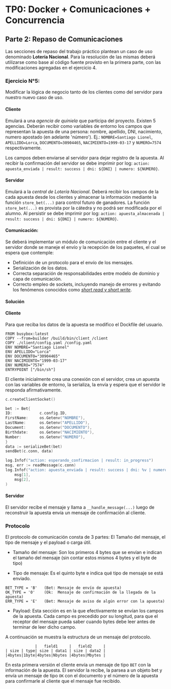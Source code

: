 # TP0: Docker + Comunicaciones + Concurrencia

## Parte 2: Repaso de Comunicaciones

Las secciones de repaso del trabajo práctico plantean un caso de uso denominado **Lotería Nacional**. Para la resolución de las mismas deberá utilizarse como base al código fuente provisto en la primera parte, con las modificaciones agregadas en el ejercicio 4.

### Ejercicio N°5:
Modificar la lógica de negocio tanto de los clientes como del servidor para nuestro nuevo caso de uso.

#### Cliente
Emulará a una _agencia de quiniela_ que participa del proyecto. Existen 5 agencias. Deberán recibir como variables de entorno los campos que representan la apuesta de una persona: nombre, apellido, DNI, nacimiento, numero apostado (en adelante 'número'). Ej.: `NOMBRE=Santiago Lionel`, `APELLIDO=Lorca`, `DOCUMENTO=30904465`, `NACIMIENTO=1999-03-17` y `NUMERO=7574` respectivamente.

Los campos deben enviarse al servidor para dejar registro de la apuesta. Al recibir la confirmación del servidor se debe imprimir por log: `action: apuesta_enviada | result: success | dni: ${DNI} | numero: ${NUMERO}`.

#### Servidor
Emulará a la _central de Lotería Nacional_. Deberá recibir los campos de la cada apuesta desde los clientes y almacenar la información mediante la función `store_bet(...)` para control futuro de ganadores. La función `store_bet(...)` es provista por la cátedra y no podrá ser modificada por el alumno.
Al persistir se debe imprimir por log: `action: apuesta_almacenada | result: success | dni: ${DNI} | numero: ${NUMERO}`.

#### Comunicación:
Se deberá implementar un módulo de comunicación entre el cliente y el servidor donde se maneje el envío y la recepción de los paquetes, el cual se espera que contemple:
* Definición de un protocolo para el envío de los mensajes.
* Serialización de los datos.
* Correcta separación de responsabilidades entre modelo de dominio y capa de comunicación.
* Correcto empleo de sockets, incluyendo manejo de errores y evitando los fenómenos conocidos como [_short read y short write_](https://cs61.seas.harvard.edu/site/2018/FileDescriptors/).

#### Solución 

#### Cliente

Para que reciba los datos de la apuesta se modifico el Dockfile del usuario.

```Dockfile
FROM busybox:latest
COPY --from=builder /build/bin/client /client
COPY ./client/config.yaml /config.yaml
ENV NOMBRE="Santiago Lionel"
ENV APELLIDO="Lorca"
ENV DOCUMENTO="30904465"
ENV NACIMIENTO="1999-03-17"
ENV NUMERO="7574"
ENTRYPOINT ["/bin/sh"]
```

El cliente inicialmente crea una conexión con el servidor, crea un apuesta con las variables de entorno, la serializa, la envía y espera que el servidor le responda afirmativamente.

```go
c.createClientSocket()

bet := Bet{
ID:            c.config.ID,
FirstName:     os.Getenv("NOMBRE"),
LastName:	   os.Getenv("APELLIDO"),
Document:	   os.Getenv("DOCUMENTO"),
Birthdate:	   os.Getenv("NACIMIENTO"),
Number:        os.Getenv("NUMERO"),
}
data := serializeBet(bet)
sendBet(c.conn, data)

log.Infof("action: esperando_confirmacion | result: in_progress")
msg, err := readMessage(c.conn)
log.Infof("action: apuesta_enviada | result: success | dni: %v | numero: %v",
    msg[1],
    msg[2],
)
```

#### Servidor

El servidor recibe el mensaje y llama a `__handle_message(...)` luego de reconstruir la apuesta envía un mensaje de confirmación al cliente.

### Protocolo


El protocolo de comunicación consta de 3 partes: El Tamaño del mensaje, el tipo de mensaje y el payload o carga útil.

+ Tamaño del mensaje: Son los primeros 4 bytes que se envían e indican el tamaño del mensaje (sin contar estos mismos 4 bytes y el byte de tipo)

+ Tipo de mensaje: Es el quinto byte e indica qué tipo de mensaje se está enviado.
```
BET_TYPE = 'B'   (Bet: Mensaje de envío de apuesta)
OK_TYPE = '0'    (Ok:  Mensaje de confirmación de la llegada de la apuesta)
ERR_TYPE = 'E'   (Bet: Mensaje de aviso de algún error con la apuesta)
```

+ Payload: Esta sección es en la que efectivamente se envían los campos de la apuesta. Cada campo es precedido por su longitud, para que el receptor del mensaje pueda saber cuando bytes debe leer antes de terminar de leer dicho campo.

A continuación se muestra la estructura de un mensaje del protocolo.

```
             |   field1     |   field2     |
| size | type| size | data1 | size | data2 |  
|4bytes|1byte|4bytes|Nbytes |4bytes|Mbytes |
```

En esta primera versión el cliente envía un mensaje de tipo `BET` con la información de la apuesta. El servidor la recibe, la parsea a un objeto bet y envía un mensaje de tipo `OK` con el documento y el número de la apuesta para confirmarle al cliente que el mensaje fue recibido. 